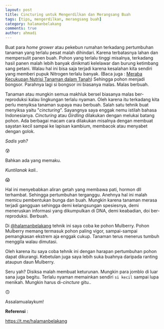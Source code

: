 ```yaml
---
layout: post
title: Cincturing untuk Mengerdilkan dan Merangsang Buah
tags: [tips, mengerdilkan, merangsang buah]
category: halamanbelakang
comments: true
author: ahmadi
--- 
```


Buat para *home grower* atau pekebun rumahan terkadang pertumbuhan tanaman yang terlalu pesat malah dihindari. Karena terbatasnya lahan dan mempersulit panen buah. Pohon yang terlalu tinggi misalnya, terkadang hasil panen malah lebih banyak dinikmati kelelawar dan burung ketimbang sang petani. Walau hal ini bisa saja terjadi karena kesalahan kita sendiri yang memberi pupuk Nitrogen terlalu banyak. (Baca juga : [Meraba Kecukupan Nutrisi Tanaman dalam Tanah](https://ahmadihamid.com/halamanbelakang/meraba-2018/)) Sehingga pohon menjadi bongsor. Parahnya lagi si bongsor ini biasanya malas. Malas berbuah. 

Tanaman atau mungkin semua makhluk bersel biasanya malas ber-reproduksi kalau lingkungan terlalu nyaman. Oleh karena itu terkadang kita perlu menyiksa tanaman supaya mau berbuah. Salah satu tehnik buat menyiksa yaitu "*cincturing*". Sayangnya saya enggak nemu istilah bahasa Indonesianya. *Cincturing* atau *Girdling* dilakukan dengan melukai batang pohon. Ada berbagai macam cara dilakukan misalnya dengan membuat sayatan kecil sampai ke lapisan kambium, membacok atau menyabet dengan golok.  

*Sadis yah?*  

😰

Bahkan ada yang memaku. 

*Kuntilanak kali..*  

😱
  
Hal ini menyebabkan aliran getah yang membawa pati, hormon dll terhambat. Sehingga pertumbuhan terganggu. Anehnya hal ini malah memicu pembentukan bunga dan buah. Mungkin karena tanaman merasa terjadi gangguan sehingga demi kelangsungan spesiesnya, demi meneruskan informasi yang dikumpulkan di DNA, demi keabadian, doi ber-reproduksi. Berbuah.

Di [@halamanbelakang](https://t.me/halamanbelakang) tehnik ini saya coba ke pohon Mulberry. Pohon Mulberry memang termasuk pohon paling vigor, sampai-sampai pemangkasan ekstrem aja enggak cukup. Tanaman terus menerus tumbuh menggila walau dimutasi.

<script async src="https://telegram.org/js/telegram-widget.js?4" data-telegram-post="nocan/65" data-width="100%"></script>

<script async src="https://telegram.org/js/telegram-widget.js?4" data-telegram-post="nocan/64" data-width="100%"></script>

Oleh karena itu saya coba tehnik ini dengan harapan pertumbuhan pohon dapat dikurangi. Kebetulan juga saya lebih suka buahnya daripada ranting ataupun daun Mulberry.

<script async src="https://telegram.org/js/telegram-widget.js?4" data-telegram-post="nocan/66" data-width="100%"></script>

<script async src="https://telegram.org/js/telegram-widget.js?4" data-telegram-post="nocan/67" data-width="100%"></script>

<script async src="https://telegram.org/js/telegram-widget.js?4" data-telegram-post="nocan/68" data-width="100%"></script>

Seru yah? Disiksa malah membuat keturunan. Mungkin para jomblo di luar sana juga begitu. Terlalu nyaman memainkan sendiri `si kecil` sampai lupa menikah. Mungkin harus di-*cincture* gitu..

🙃

Assalamualaykum!

**Referensi** :

<https://t.me/halamanbelakang>
